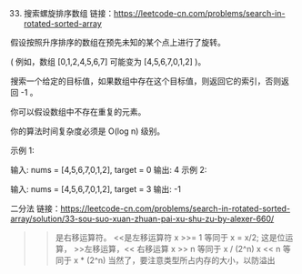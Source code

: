 33. 搜索螺旋排序数组
链接：https://leetcode-cn.com/problems/search-in-rotated-sorted-array

假设按照升序排序的数组在预先未知的某个点上进行了旋转。

( 例如，数组 [0,1,2,4,5,6,7] 可能变为 [4,5,6,7,0,1,2] )。

搜索一个给定的目标值，如果数组中存在这个目标值，则返回它的索引，否则返回 -1 。

你可以假设数组中不存在重复的元素。

你的算法时间复杂度必须是 O(log n) 级别。

示例 1:

输入: nums = [4,5,6,7,0,1,2], target = 0
输出: 4
示例 2:

输入: nums = [4,5,6,7,0,1,2], target = 3
输出: -1

二分法
链接：https://leetcode-cn.com/problems/search-in-rotated-sorted-array/solution/33-sou-suo-xuan-zhuan-pai-xu-shu-zu-by-alexer-660/

>>是右移运算符。 <<是左移运算符
x >>= 1 等同于 x = x/2;
这是位运算， >>左移运算，<< 右移运算
x >> n 等同于 x / (2^n)
x << n 等同于 x * (2^n)
当然了，要注意类型所占内存的大小，以防溢出